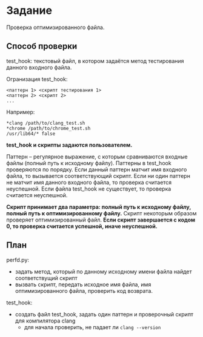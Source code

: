 # Задание
Проверка оптимизированного файла.
## Способ проверки
test_hook: текстовый файл, в котором задаётся метод тестирования данного входного файла.

Огранизация test_hook:
```
<паттерн 1> <скрипт тестирования 1>
<паттерн 2> <скрипт 2>
...
```

Например:
```
*clang /path/to/clang_test.sh
*chrome /path/to/chrome_test.sh
/usr/lib64/* false 
```
**test_hook и скрипты задаются пользователем.**

Паттерн – регулярное выражение, с которым сравниваются входные файлы (полный путь к исходному файлу).
Паттерны в test_hook проверяются по порядку.
Если данный паттерн матчит имя входного файла, то вызывается соответствующий скрипт.
Если ни один паттерн не матчит имя данного входного файла, то проверка считается неуспешной.
Если файла test_hook не существует, то проверка считается неуспешной.

**Скрипт принимает два параметра: полный путь к исходному файлу, полный путь к оптимизированному файлу.**
Скрипт некоторым образом проверяет оптимизированный файл. 
**Если скрипт завершается с кодом 0, то проверка считается успешной, иначе неуспешной.**

## План
perfd.py:
- задать метод, который по данному исходному имени файла найдет соответствущий скрипт
- вызвать скрипт, передать исходное имя файла, имя оптимизированного файла, проверить код возврата.

test_hook:
- создать файл test_hook, задать один паттерн и проверочный скрипт для компилятора clang
  - для начала проверить, не падает ли `clang --version`
